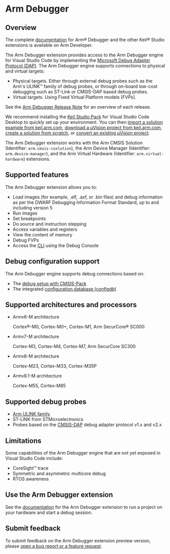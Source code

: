 # Arm Debugger

## Overview

The complete [documentation](https://developer.arm.com/documentation/108029/latest/Extension-pack-and-extensions) for Arm® Debugger and the other Keil® Studio extensions is available on Arm Developer.

The Arm Debugger extension provides access to the Arm Debugger engine for Visual Studio Code by implementing the [Microsoft Debug Adapter Protocol (DAP)](https://microsoft.github.io/debug-adapter-protocol//). The Arm Debugger engine supports connections to physical and virtual targets:

- Physical targets. Either through external debug probes such as the Arm's ULINK™ family of debug probes, or through on-board low-cost debugging such as ST-Link or CMSIS-DAP based debug probes.
- Virtual targets. Using Fixed Virtual Platform models (FVPs).

See the [Arm Debugger Release Note](https://developer.arm.com/documentation/109667/latest) for an overview of each release.

We recommend installing the [Keil Studio Pack](https://marketplace.visualstudio.com/items?itemName=Arm.keil-studio-pack) for Visual Studio Code Desktop to quickly set up your environment. You can then [import a solution example from keil.arm.com](https://developer.arm.com/documentation/108029/latest/Get-started-with-an-example-project/Import-a-solution-example), [download a μVision project from keil.arm.com](https://developer.arm.com/documentation/108029/latest/Get-started-with-an-example-project/Download-a-Keil--Vision-example), [create a solution from scratch](https://developer.arm.com/documentation/108029/latest/Arm-CMSIS-Solution-extension/Create-a-solution), or [convert an existing μVision project](https://developer.arm.com/documentation/108029/latest/Arm-CMSIS-Solution-extension/Convert-a-Keil--Vision-project-to-a-solution).

The Arm Debugger extension works with the Arm CMSIS Solution (Identifier: `arm.cmsis-csolution`), the Arm Device Manager (Identifier: `arm.device-manager`), and the Arm Virtual Hardware (Identifier: `arm.virtual-hardware`) extensions.

## Supported features

The Arm Debugger extension allows you to:

- Load images (for example, .elf, .axf, or .bin files) and debug information as per the DWARF Debugging Information Format Standard, up to and including version 5
- Run images
- Set breakpoints
- Do source and instruction stepping
- Access variables and registers
- View the content of memory
- Debug FVPs
- Access the [CLI](https://developer.arm.com/documentation/101471/2023-0/Arm-Debugger-commands) using the Debug Console

## Debug configuration support

The Arm Debugger engine supports debug connections based on:

- The [debug setup with CMSIS-Pack](https://open-cmsis-pack.github.io/Open-CMSIS-Pack-Spec/main/html/coresight_setup.html)
- The integrated [configuration database (configdb)](https://developer.arm.com/documentation/101470/2023-0/DTSL/Arm-Development-Studio-configuration-database)

## Supported architectures and processors

- Armv6-M architecture

  Cortex®-M0, Cortex-M0+, Cortex-M1, Arm SecurCore® SC000

- Armv7-M architecture

  Cortex-M3, Cortex-M4, Cortex-M7, Arm SecurCore SC300

- Armv8-M architecture

  Cortex-M23, Cortex-M33, Cortex-M35P

- Armv8.1-M architecture

  Cortex-M55, Cortex-M85

## Supported debug probes

- [Arm ULINK family](https://www.arm.com/products/development-tools/debug-probes/ulink)
- ST-LINK from STMicroelectronics
- Probes based on the [CMSIS-DAP](https://arm-software.github.io/CMSIS_5/latest/DAP/html/index.html) debug adapter protocol v1.x and v2.x

## Limitations

Some capabilities of the Arm Debugger engine that are not yet exposed in Visual Studio Code include:

- CoreSight™ trace
- Symmetric and asymmetric multicore debug
- RTOS awareness

## Use the Arm Debugger extension

See the [documentation](https://developer.arm.com/documentation/108029/latest/Arm-Debugger-extension) for the Arm Debugger extension to run a project on your hardware and start a debug session.

## Submit feedback

To submit feedback on the Arm Debugger extension preview version, please [open a bug report or a feature request](https://github.com/Arm-Software/vscode-arm-debugger/issues/new/choose).
